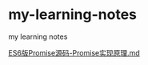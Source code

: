 # my-learning-notes
my learning notes

[ES6版Promise源码-Promise实现原理.md](https://github.com/hjmmc/my-learning-notes/blob/master/js/Promise/ES6%E7%89%88Promise%E6%BA%90%E7%A0%81-Promise%E5%AE%9E%E7%8E%B0%E5%8E%9F%E7%90%86.md)

